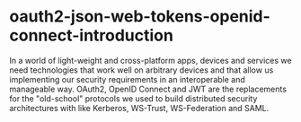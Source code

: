# oauth2-json-web-tokens-openid-connect-introduction
In a world of light-weight and cross-platform apps, devices and services we need technologies that work well on arbitrary devices and that allow us implementing our security requirements in an interoperable and manageable way. OAuth2, OpenID Connect and JWT are the replacements for the "old-school" protocols we used to build distributed security architectures with like Kerberos, WS-Trust, WS-Federation and SAML.
